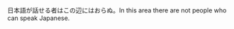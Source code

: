 <tr><td>日本語が話せる者はこの辺にはおらぬ。<td><tr><tr><td>In this area there are not people who can speak Japanese.<td><tr></table>

